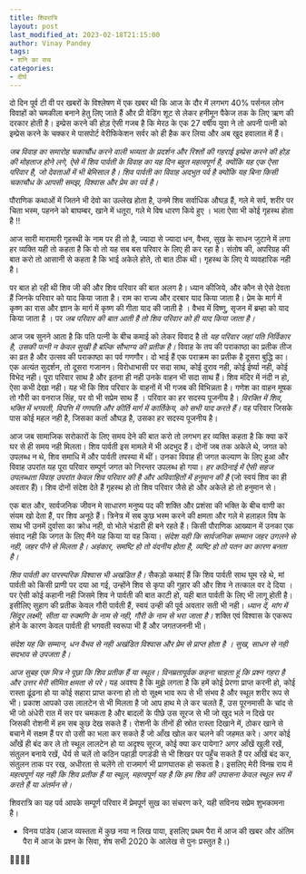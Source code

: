 ```yaml
---
title: शिवरात्रि
layout: post
last_modified_at: 2023-02-18T21:15:00
author: Vinay Pandey
tags:
- शनि का सच
categories:
- दीर्घ
---
```

दो दिन पूर्व टी वी पर खबरों के विश्लेषण में एक खबर थी कि आज के दौर में लगभग 40% पर्सनल लोन विवाहों को चमकीला बनाने हेतु लिए जाते हैं और प्री वेडिंग शूट से लेकर हनीमून पैकेज तक के लिए ऋण की दरकार होती है।  इम्प्रेस करने की होड़ ऐसी गजब है कि मेरठ के एक 27 वर्षीय युवा ने तो अपनी पत्नी को इम्प्रेस करने के चक्कर मे पासपोर्ट वेरीफिकेशन सर्वर को ही हैक कर लिया और अब खुद हवालात में हैं।  

*जब विवाह का समारोह चकाचौंध करने वाली भव्यता के प्रदर्शन और रिश्तों की गहराई इम्प्रेस करने की होड़ की मोहताज होने लगे, ऐसे में  शिव पार्वती के विवाह का यह दिन बहुत महत्वपूर्ण है, क्योंकि यह एक ऐसा परिवार है, जो देवताओं में भी बेमिसाल है। शिव पार्वती का विवाह अदभुत पर्व है क्योंकि यह बिना किसी चकाचौध के आपसी समझ, विश्वास और प्रेम का पर्व है।*

पौराणिक कथाओं में जितने भी देवो का उल्लेख होता है, उनमे शिव सर्वाधिक औघड़ हैं, गले मे सर्प, शरीर पर चिता भस्म, पहनने को बाघम्बर, खाने में धतूरा, गले मे विष धारण किये हुए । भला ऐसा भी कोई गृहस्थ होता है !!

आज सारी मारामारी गृहस्थी के नाम पर ही तो है, ज्यादा से ज्यादा धन, वैभव, सुख के साधन जुटाने में लगा हर व्यक्ति यही तो कहता है कि वो तो यह सब बस परिवार के लिए ही कर रहा है। संतोष की, अपरिग्रह की बात करो तो आसानी से कहता है कि भाई अकेले होते, तो बात ठीक थी। गृहस्थ के लिए ये व्यवहारिक नही है।

पर बात हो रही थी शिव जी की और शिव परिवार की बात अलग है। ध्यान कीजिये, और कौन से ऐसे देवता हैं जिनके परिवार को याद किया जाता है। राम का राज्य और दरबार याद किया जाता है। प्रेम के मार्ग में कृष्ण का रास और ज्ञान के मार्ग में कृष्ण की गीता याद की जाती है । वैभव में विष्णु, सृजन में ब्रम्हा को याद किया जाता है । पर *जब परिवार की बात आती है तो शिव परिवार को ही याद किया जाता है।*

आज जब सुनने आता है कि पति पत्नी के बीच कमाई को लेकर विवाद है तो *यह परिवार जहां पति निर्विकार है, उसकी पत्नी न केवल सुखी है बल्कि सौभाग्य की प्रतीक है।*  विवाह के तप की पराकाष्ठा का प्रतीक तीज का व्रत है और उत्सव की पराकाष्ठा का पर्व गणगौर। दो भाई हैं एक पराक्रम का प्रतीक है दूसरा बुद्धि का। एक अत्यंत सुदर्शन, तो दूसरा गजानन। विरोधाभासी पर सदा साथ, कोई दुराव नही, कोई ईर्ष्या नही, कोई विभेद नही। पूरा परिवार साथ है और इतना ही नही उनके वाहन भी सदा साथ हैं। शिव मंदिर में नंदी न हो, ऐसा कभी देखा नही। यह भी कि शिव परिवार के वाहनों में भी गजब की विभिन्नता है। गणेश का वाहन मूषक तो गौरी का वनराज सिंह, पर वो भी सप्रेम साथ हैं । परिवार का हर सदस्य पूजनीय है। *विरक्ति में शिव, भक्ति में भगवती, विपत्ति में गणपति और कीर्ति मार्ग में कार्तिकेय, को सभी याद करते हैं।* वह परिवार जिसके पास कोई महल नही है, जिसका कर्ता औघड़ है, उसका हर सदस्य पूजनीय है। 

आज जब सामाजिक सरोकारों के लिए समय देने की बात करो तो लगभग हर व्यक्ति कहता है कि क्या करें घर से ही समय नही मिलता। शिव पार्वती इस मामले में भी अदभुद हैं। दोनों जब तक अकेले थे, जगत को उपलब्ध न थे, शिव समाधि में और पार्वती तपस्या में थीं। उनका विवाह ही जगत कल्याण के लिए हुआ और विवाह उपरांत यह पूरा परिवार सम्पूर्ण जगत को निरन्तर उपलब्ध हो गया।  *हर कठिनाई में ऐसी सहज उपलब्धता विवाह उपरांत केवल शिव परिवार की है और अविवाहितों में हनुमान की है* (जो स्वयं शिव का ही अवतार हैं)। शिव दोनों संदेश देते हैं गृहस्थ हो तो शिव परिवार जैसे हो और अकेले हो तो हनुमान से।

एक बात और, सार्वजनिक जीवन मे साधारण मनुष्य पद की शक्ति और प्रशंसा की भक्ति के बीच वाणी का संयम खो देता हैं, पर शिव अनूठे हैं। त्रिनेत्र में सब कुछ भस्म करने की क्षमता और गले मे हलाहल विष के साथ भी उनमें दुर्वासा का क्रोध नही, वो भोले भंडारी ही बने रहते हैं। किसी पौराणिक आख्यान में उनका एक संवाद नही कि जगत के लिए मैंने यह किया या वह किया। *संदेश यही कि सार्वजनिक सम्मान जहर उगलने से नही, जहर पीने से मिलता है। अहंकार, समष्टि हो तो वंदनीय होता है, व्यष्टि हो तो पतन का कारण बनता है।* 

*शिव पार्वती का पारस्परिक विश्वास भी अखंडित है।* सैकड़ो कथाएं हैं कि शिव पार्वती साथ घूम रहे थे, मां पार्वती को किसी प्राणी पर दया आ गई, उन्होंने शिव से कृपा की गुहार की और शिव ने तत्काल वर दे दिया । पर ऐसी कोई कहानी नही जिसमे शिव ने पार्वती की बात काटी हो, यही बात पार्वती के लिए भी लागू होती है। इसीलिए सुहाग की प्रतीक केवल गौरी पार्वती हैं, स्वयं उन्ही की पूर्व अवतार सती भी नही। *ध्यान दें, मांग में सिंदूर लक्ष्मी, सीता या रुक्मणि के नाम से नही, गौरी के नाम से भरा जाता है।* शक्ति एवं विश्वास के एकरूप होने के कारण केवल पार्वती ही भगवती स्वरूपा भी हैं और जगतजननी भी।   

*संदेश यह कि सम्मान, धन वैभव से नही अखंडित विश्वास और प्रेम से प्राप्त होता है । सुख, साधन से नही सदभाव से उपजता है।*

*आज सुबह एक मित्र ने पूछा कि शिव प्रतीक हैं या स्थूल। विनम्रतापूर्वक कहना चाहता हूं कि प्रश्न गहरा है और उत्तर मेरी सीमित क्षमता से परे।* यह अवश्य है कि मुझे लगता है  कि हमें कोई प्रेरणा प्राप्त करनी हो, कोई रास्ता ढूंढना हो या कोई सहारा प्राप्त करना हो तो वो सूक्ष्म भाव रूप से भी संभव है और स्थूल शरीर रूप से भी। प्रकाश आपको उस लालटेन से भी मिलता है जो आप हाथ मे ले कर चलते हैं, उस पूरनमासी के चांद से भी जो अंधेरी रात में सर पर चमकता है और बादलों के पीछे उस सूरज से भी जो खुद भले न दिखे पर जिसकी रोशनी में हम सब कुछ देख सकते हैं। रोशनी के तीनों ही स्रोत रास्ता दिखाने में, ठोकर खाने से बचाने में सक्षम हैं पर वो उसी का भला कर सकते हैं जो आँख खोल कर चलने की जहमत करे। अगर कोई आँखें ही बंद कर ले तो स्थूल लालटेन हो या अदृश्य सूरज, कोई क्या कर पायेगा? अगर आँखें खुली रखें, संतुलन बनाये रखें, धैर्य से चलें तो कठिन पहाड़ी पगडंडी से भी शिखर पर पहुँच सकते हैं पर आँखें बंद कर, संतुलन ताक पर रख, अधीरता से चलेंगे तो राजमार्ग भी प्राणघातक हो सकता है। इसलिए मेरी विनम्र राय में *महत्वपूर्ण यह नही कि शिव प्रतीक हैं या स्थूल, महत्वपूर्ण यह है कि हम शिव की उपासना केवल स्थूल रूप में करते हैं या अंतर्मन से।*

शिवरात्रि का यह पर्व आपके सम्पूर्ण परिवार में प्रेमपूर्ण सुख का संचरण करे, यही सविनय सप्रेम शुभकामना है।

- विनय पांडेय
(आज व्यस्तता में कुछ नया न लिख पाया, इसलिए प्रथम पैरा में आज की खबर और अंतिम पैरा में आज के प्रश्न के सिवा, शेष सभी 2020 के आलेख से पुनः प्रस्तुत है।)

🙏🌷🌷🙏


